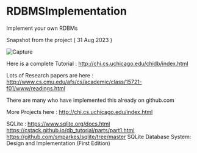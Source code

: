 # RDBMSImplementation
Implement your own RDBMs

Snapshot from the project ( 31 Aug 2023 )

![Capture](https://github.com/sachinites/RDBMSImplementation/assets/17794924/d052caa5-5734-41a7-b00a-c04f1243b821)



Here is a complete Tutorial : http://chi.cs.uchicago.edu/chidb/index.html

Lots of Research papers are here : http://www.cs.cmu.edu/afs/cs/academic/class/15721-f01/www/readings.html

There are many who have implemented this already on github.com

More Projects here : http://chi.cs.uchicago.edu/index.html

SQLite :
https://www.sqlite.org/docs.html
https://cstack.github.io/db_tutorial/parts/part1.html
https://github.com/smparkes/sqlite/tree/master
SQLite Database System: Design and Implementation (First Edition)
